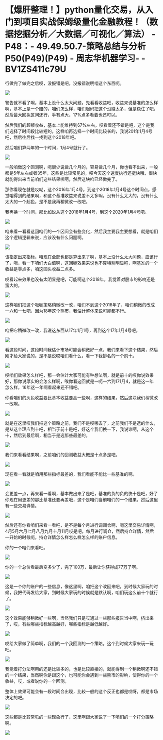# 【爆肝整理！】python量化交易，从入门到项目实战保姆级量化金融教程！（数据挖掘分析／大数据／可视化／算法） - P48：- 49.49.50.7-策略总结与分析P50(P49)(P49) - 周志华机器学习- - BV1ZS411c79U

行做完了做完之后哎，没报错是吧，没报错说明咱这个东西呃。

![](img/29d8281e02abb99481f94311f93b5c80_1.png)

警告就不看了啊，基本上没什么太大问题，先看看收益吧，收益来说基准的怎么样啊，基本上是一个赔的，咱们怎么样，咱们起码把这个没赚太多，但是稳住了吧，然后最大回执区间还行，手有点大，17%点多看着也还可以。

然后我们的超额收益，基本上能维持到67%左右，哎看着还不错是吧，这个是我们选择了时间段比较短的，这样咱再选择一个时间比较长的，我说201年1月4号吧，然后往后找一找到这个2018年吧。

然后咱们算两年的一个时间，1月4号就行了。

![](img/29d8281e02abb99481f94311f93b5c80_3.png)

一般咱做这个回测啊，呃很少说做几个月的，容易做几个月，你也看不出来，一般都是5年左右或者35年，这些是比较常见的，哎今天这个速度执行还挺快哦，很快就能得出来当前咱们这些结果嘶啊，然后这块咱已经做完了。

那你看现在就是哎呦，这个2016年1月4号，到这个2018年1月4号这个时间点，感觉咱得到的结果啊，和这个基准收益来说差不太多啊，没有什么太大的，没有什么太大的一个起色，是不是我再稍微改一改吧。

我再换一个时间，那比如说从这个2018年1月4号，到这个2020年1月4号吧。

![](img/29d8281e02abb99481f94311f93b5c80_5.png)

咱来看一看看这回咱们的一个区间会有些变化，然后我主要我主要想看，就是咱们这个逻辑逻辑来说，应该没有什么问题啊。



![](img/29d8281e02abb99481f94311f93b5c80_7.png)

该指定出来指标，咱现在全部也都是算出来了啊，基本上没什么太大问题，应该行了，呃，看一下咱们大白值啊，这回呃效果来说也不算特别明显吧，啊基准的一个收益是零点多，咱这回头收益二点多。

哎看起来效果也没有太明显是吧，可能啊这个2018年，我觉着对股市的影响还是蛮大的。

![](img/29d8281e02abb99481f94311f93b5c80_9.png)

这样咱们把这个呃呃策略稍微改一改，咱们不到这个2018年了，咱们稍微的改成一六和一七吧，因为18年这个熊市，我估计整体来说可能都不行。



![](img/29d8281e02abb99481f94311f93b5c80_11.png)

咱把它稍微改一改，我说这东西从17年1月1号，再到这个17年1月4号吧。

![](img/29d8281e02abb99481f94311f93b5c80_13.png)

看这段时间，这段时间我估计市场可能会稍微好一点，我们来看下这个结果，然后刚才给大家说的，是不是说哎咱们看什么，看一下我排名的一个前十。



![](img/29d8281e02abb99481f94311f93b5c80_15.png)

哎咱们效果怎么样吧，那一会估计大家可能有种想法啊，就是前十的哎你说效果好，那你说厚实的会怎么样啊，唉你看这回就是一呃一六到171月4，就是这一年怎么样，16年这一年啊看起来还不错吧。

你看咱们的灰色收益要比基本收益要高一些啊，这样的结果，然后这块我们稍微改一改啊。

![](img/29d8281e02abb99481f94311f93b5c80_17.png)

就是在这里哎我们把这个策略之前，我们不是哎哪去了，之前我们不是选的什么，是从这个理应到十吧，相当于前十是吧，好这个我们换一下，我说谁啊，从这个十，然后到最后啊，相当于是选那些最差的。



![](img/29d8281e02abb99481f94311f93b5c80_19.png)

我们来看看结果啊，之前咱们的回测收益大概是十点多是吧。

![](img/29d8281e02abb99481f94311f93b5c80_21.png)

现在看一看就是咱用那些指标最差的，我们看能不能比一些基准的啊。

![](img/29d8281e02abb99481f94311f93b5c80_23.png)

会更差一点，再来看一看啊，基本做出来了是吧，基准的负的负的快十是吧，好了你现在用更差的那比基准还要再差哦，这个是咱们当前咱们的一个结果，然后这里有一些交易详情。



![](img/29d8281e02abb99481f94311f93b5c80_25.png)

然后还有你看咱们来看一看吧，是不是每个月进行调调仓啊，呃这里交易详情啊，4月5月六月七月八月九月十月11月哎是吧，每月进行调仓，然后持仓详情，然后一开始的时候呃，持仓详情怎么样怎么样怎么样的账户信息。

你的一个咱们来看吧。

![](img/29d8281e02abb99481f94311f93b5c80_27.png)

你的一个总价看最后变多少了，完了100万，最后让你获得成77万了啊。

![](img/29d8281e02abb99481f94311f93b5c80_29.png)

这是一个你的账户的一些信息，像这里啊，咱把这个改回来吧，到时候大家玩的时候，我把代码发给大家，到时候大家玩的时候就是默认啊，咱们玩这么前十个就行了。



![](img/29d8281e02abb99481f94311f93b5c80_31.png)

这个效果能够稍微好一些啊，当然我们只是哎通过一些那些报告当中啊，挤出来了，哎，有些哪些指标越高越好，哪些指标是越低越好。



![](img/29d8281e02abb99481f94311f93b5c80_33.png)

哎给大家做了简单啊，我们的一个我回测的一个策略，这个到时候大家来玩一玩吧。

![](img/29d8281e02abb99481f94311f93b5c80_35.png)

我觉着打分法啊用的还是比较多的，也是比较直接的，就能得到一个稍微啊还不错的一个结果，当然啊你是跟这个，也可能你会遇到一些熊市的影响，使得你的一个收益，哎，或者说你的一个回测。

整体上效果可能会有一段时间会出现，比较一般的这个反正也都是哎呀，都是市场决定的吧。

![](img/29d8281e02abb99481f94311f93b5c80_37.png)

这些都是比较常见的一些现象行了，这里啊跟大家说了一下咱们的一个打分策略啊。

![](img/29d8281e02abb99481f94311f93b5c80_39.png)